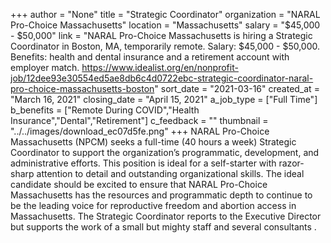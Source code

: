 +++
author = "None"
title = "Strategic Coordinator"
organization = "NARAL Pro-Choice Massachusetts"
location = "Massachusetts"
salary = "$45,000 - $50,000"
link = "NARAL Pro-Choice Massachusetts is hiring a Strategic Coordinator in Boston, MA, temporarily remote. Salary: $45,000 - $50,000. Benefits: health and dental insurance and a retirement account with employer match. https://www.idealist.org/en/nonprofit-job/12dee93e30554ed5ae8db6c4d0722ebc-strategic-coordinator-naral-pro-choice-massachusetts-boston"
sort_date = "2021-03-16"
created_at = "March 16, 2021"
closing_date = "April 15, 2021"
a_job_type = ["Full Time"]
b_benefits = ["Remote During COVID","Health Insurance","Dental","Retirement"]
c_feedback = ""
thumbnail = "../../images/download_ec07d5fe.png"
+++
NARAL Pro-Choice Massachusetts (NPCM) seeks a full-time (40 hours a week) Strategic Coordinator to support the organization’s programmatic, development, and administrative efforts. This position is ideal for a self-starter with razor-sharp attention to detail and outstanding organizational skills. The ideal candidate should be excited to ensure that NARAL Pro-Choice Massachusetts has the resources and programmatic depth to continue to be the leading voice for reproductive freedom and abortion access in Massachusetts. The Strategic Coordinator reports to the Executive Director but supports the work of a small but mighty staff and several consultants .